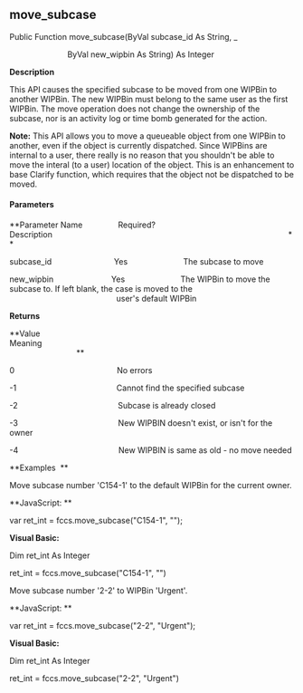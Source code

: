 move_subcase
------------

Public Function move_subcase(ByVal subcase_id As String, _

                          ByVal new_wipbin As String) As Integer

**Description**

This API causes the specified subcase to be moved from one WIPBin to another WIPBin. The new WIPBin must belong to the same user as the first WIPBin. The move operation does not change the ownership of the subcase, nor is an activity log or time bomb generated for the action.

**Note:** This API allows you to move a queueable object from one WIPBin to another, even if the object is currently dispatched. Since WIPBins are internal to a user, there really is no reason that you shouldn't be able to move the interal (to a user) location of the object. This is an enhancement to base Clarify function, which requires that the object not be dispatched to be moved.

#### Parameters
**Parameter Name                Required?             Description                                                                                                          **

subcase_id                            Yes                         The subcase to move

new_wipbin                          Yes                         The WIPBin to move the subcase to. If left blank, the case is moved to the                                                                             user's default WIPBin

**Returns**

**Value                                     Meaning                                                                                                                                               **

0                                              No errors

-1                                             Cannot find the specified subcase

-2                                             Subcase is already closed

-3                                             New WIPBIN doesn't exist, or isn't for the owner

-4                                             New WIPBIN is same as old - no move needed

**Examples  **

 Move subcase number 'C154-1' to the default WIPBin for the current owner.

**JavaScript: **

var ret_int = fccs.move_subcase("C154-1", "");

**Visual Basic:**

Dim ret_int As Integer

ret_int = fccs.move_subcase("C154-1", "")

 Move subcase number '2-2' to WIPBin 'Urgent'.

**JavaScript: **

var ret_int = fccs.move_subcase("2-2", "Urgent");

**Visual Basic:**

Dim ret_int As Integer

ret_int = fccs.move_subcase("2-2", "Urgent")